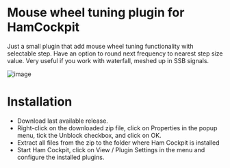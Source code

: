 # Mouse wheel tuning plugin for HamCockpit

Just a small plugin that add mouse wheel tuning functionality with selectable step.
Have an option to round next frequency to nearest step size value. 
Very useful if you work with waterfall, meshed up in SSB signals.

![image](https://user-images.githubusercontent.com/13137490/133389238-4d83c1b1-a65d-4cd6-9d07-f765da078f8e.png)

# Installation

- Download last available release. 
- Right-click on the downloaded zip file, click on Properties in the popup menu, tick the Unblock checkbox, and click on OK.
- Extract all files from the zip to the folder where Ham Cockpit is installed
- Start Ham Cockpit, click on View / Plugin Settings in the menu and configure the installed plugins.

